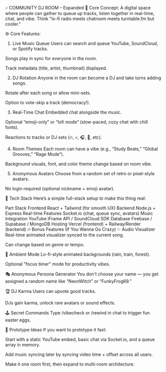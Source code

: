 🎶 COMMUNITY DJ ROOM – Expanded
🧠 Core Concept:
A digital space where people can gather to queue up tracks, listen together in real-time, chat, and vibe. Think "lo-fi radio meets chatroom meets turntable.fm but cooler."

⚙️ Core Features:
1. Live Music Queue
Users can search and queue YouTube, SoundCloud, or Spotify tracks.

Songs play in sync for everyone in the room.

Track metadata (title, artist, thumbnail) displayed.

2. DJ Rotation
Anyone in the room can become a DJ and take turns adding songs.

Rotate after each song or allow mini-sets.

Option to vote-skip a track (democracy!).

3. Real-Time Chat
Embedded chat alongside the music.

Optional “emoji-only” or “lofi mode” (slow-paced, cozy chat with chill fonts).

Reactions to tracks or DJ sets (🔥, 💀, 🎧, 💃, etc).

4. Room Themes
Each room can have a vibe (e.g., “Study Beats,” “Global Grooves,” “Rage Mode”).

Background visuals, font, and color theme change based on room vibe.

5. Anonymous Avatars
Choose from a random set of retro or pixel-style avatars.

No login required (optional nickname + emoji avatar).

🧱 Tech Stack
Here’s a simple full-stack setup to make this thing real:

Part	Stack
Frontend	React + Tailwind (for smooth UX)
Backend	Node.js + Express
Real-time Features	Socket.io (chat, queue sync, avatars)
Music Integration	YouTube IFrame API / SoundCloud SDK
Database	Firebase / Supabase / MongoDB
Hosting	Vercel (frontend) + Railway/Render (backend)
🔥 Bonus Features (If You Wanna Go Crazy)
✨ Audio Visualizer
Real-time animated visualizer synced to the current song.

Can change based on genre or tempo.

🌃 Ambient Mode
Lo-fi-style animated backgrounds (rain, train, forest).

Optional "focus timer" mode for productivity vibes.

🎭 Anonymous Persona Generator
You don't choose your name — you get assigned a random name like “NeonWitch” or “FunkyFrog69.”

🏆 DJ Karma
Users can upvote good tracks.

DJs gain karma, unlock rare avatars or sound effects.

🕹️ Secret Commands
Type /vibecheck or /rewind in chat to trigger fun easter eggs.

🧪 Prototype Ideas
If you want to prototype it fast:

Start with a static YouTube embed, basic chat via Socket.io, and a queue array in memory.

Add music syncing later by syncing video time + offset across all users.

Make it one room first, then expand to multi-room architecture.

